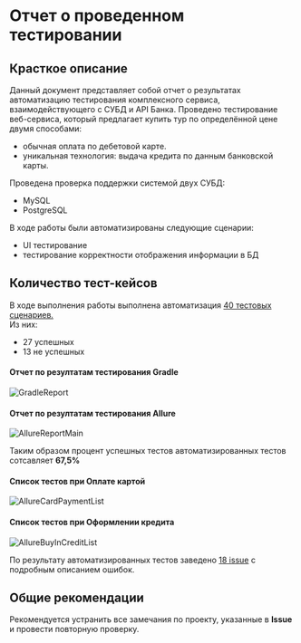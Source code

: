 # Отчет о проведенном тестировании

## Красткое описание

Данный документ представляет собой отчет о результатах автоматизацию тестирования комплексного сервиса, взаимодействующего с СУБД и API Банка. Проведено тестирование веб-сервиса, который предлагает купить тур по определённой цене двумя способами:

- обычная оплата по дебетовой карте.
- уникальная технология: выдача кредита по данным банковской карты.

Проведена проверка поддержки системой двух СУБД:

- MySQL
- PostgreSQL

В ходе работы были автоматизированы следующие сценарии:

- UI тестирование
- тестирование корректности отображения информации в БД


## Количество тест-кейсов

В ходе выполнения работы выполнена автоматизация [40 тестовых сценариев.](https://github.com/IliaMaksimenko/GraduateWork/blob/master/documentations/TestCase.md)  
Из них:
- 27 успешных 
- 13 не успешных

#### Отчет по резултатам тестирования Gradle  

![GradleReport](https://user-images.githubusercontent.com/104021697/202230248-a5708369-dbc7-4280-bc40-5a2aacbb3388.png)

#### Отчет по резултатам тестирования Allure

![AllureReportMain](https://user-images.githubusercontent.com/104021697/202231226-4d8a83a4-ff36-4811-a7fa-d7928c68fd3d.png)

Таким образом процент успешных тестов автоматизированных тестов сотсавляет **67,5%**

#### Список тестов при Оплате картой

![AllureCardPaymentList](https://user-images.githubusercontent.com/104021697/202231310-e0646c26-30a3-47fa-bac6-a68b4b4d52ca.png)

#### Список тестов при Оформлении кредита

![AllureBuyInCreditList](https://user-images.githubusercontent.com/104021697/202231346-39d24799-55bb-4957-bc37-3ef42ad584e6.png)

По результату автоматизированных тестов заведено [18 issue](https://github.com/IliaMaksimenko/GraduateWork/issues) с подробным описанием ошибок.

## Общие рекомендации

Рекомендуется устранить все замечания по проекту, указанные в **Issue** и провести повторную проверку.

